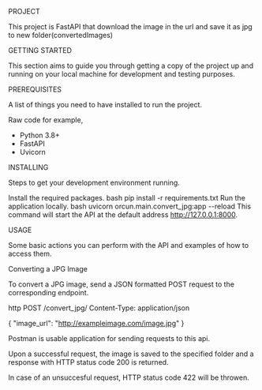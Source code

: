 PROJECT

This project is FastAPI that download the image in the url and save it as jpg to new folder(convertedImages)

GETTING STARTED

This section aims to guide you through getting a copy of the project up and running on your local machine for development and testing purposes.

PREREQUISITES

A list of things you need to have installed to run the project.

Raw code
for example,
- Python 3.8+
- FastAPI
- Uvicorn

INSTALLING

Steps to get your development environment running.

Install the required packages.
bash
pip install -r requirements.txt
Run the application locally.
bash
uvicorn orcun.main.convert_jpg:app --reload
This command will start the API at the default address http://127.0.0.1:8000.

USAGE

Some basic actions you can perform with the API and examples of how to access them.

Converting a JPG Image

To convert a JPG image, send a JSON formatted POST request to the corresponding endpoint.

http
POST /convert_jpg/
Content-Type: application/json

{
  "image_url": "http://exampleimage.com/image.jpg"
}

Postman is usable application for sending requests to this api.


Upon a successful request, the image is saved to the specified folder and a response with HTTP status code 200 is returned.

In case of an unsuccesful request, HTTP status code 422 will be throwen.


